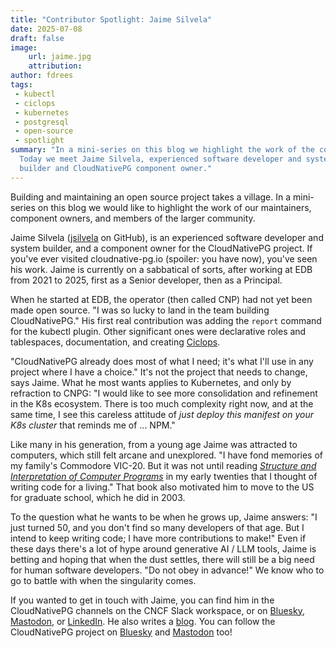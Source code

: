 ```yaml
---
title: "Contributor Spotlight: Jaime Silvela"
date: 2025-07-08
draft: false
image:
    url: jaime.jpg
    attribution:
author: fdrees
tags:
 - kubectl
 - ciclops
 - kubernetes
 - postgresql
 - open-source
 - spotlight
summary: "In a mini-series on this blog we highlight the work of the community.
  Today we meet Jaime Silvela, experienced software developer and system 
  builder and CloudNativePG component owner." 
---
```


Building and maintaining an open source project takes a village. In a 
mini-series on this blog we would like to highlight the work of our
maintainers, component owners, and members of the larger community.


Jaime Silvela ([jsilvela](https://github.com/jsilvela) on GitHub), is an experienced software developer and 
system builder, and a component owner for the CloudNativePG project. If you've 
ever visited cloudnative-pg.io (spoiler: you have now), you've seen his work. 
Jaime is currently on a sabbatical of sorts, after working at EDB from 2021 to 
2025, first as a Senior developer, then as a Principal.

When he started at EDB, the operator (then called CNP) had not yet been made 
open source. "I was so lucky to land in the team building CloudNativePG." His 
first real contribution was adding the `report` command for the kubectl plugin. 
Other significant ones were declarative roles and tablespaces, documentation, 
and creating [Ciclops](https://cloudnative-pg.io/blog/introducing-ciclops/).

"CloudNativePG already does most of what I need; it's what I'll use in any 
project where I have a choice." It's not the project that needs to change, 
says Jaime. What he most wants applies to Kubernetes, and only by refraction 
to CNPG: "I would like to see more consolidation and refinement in the K8s 
ecosystem. There is too much complexity right now, and at the same time, I 
see this careless attitude of _just deploy this manifest on your K8s cluster_ 
that reminds me of ... NPM."

Like many in his generation, from a young age Jaime was attracted to computers, 
which still felt arcane and unexplored. "I have fond memories of my family's 
Commodore VIC-20. But it was not until reading [*Structure and Interpretation 
of Computer Programs*](https://mitp-content-server.mit.edu/books/content/sectbyfn/books_pres_0/6515/sicp.zip/index.html) in my early twenties that I thought of writing code for 
a living." That book also motivated him to move to the US for graduate school, 
which he did in 2003. 

To the question what he wants to be when he grows up, Jaime answers: "I just 
turned 50, and you don't find so many developers of that age. But I intend 
to keep writing code; I have more contributions to make!" Even if these days 
there's a lot of hype around generative AI / LLM tools, Jaime is betting and 
hoping that when the dust settles, there will still be a big need for human 
software developers. "Do not obey in advance!" We know who to go to battle 
with when the singularity comes.

If you wanted to get in touch with Jaime, you can find him in the 
CloudNativePG channels on the CNCF Slack workspace, or on [Bluesky](https://bsky.app/profile/jaimes.bsky.social), 
[Mastodon](https://mastodon.social/@jsilvela@mas.to), or [LinkedIn](https://www.linkedin.com/in/jaimesilvela/). He also writes a [blog](https://blog.silvela.org/). You can follow the CloudNativePG project on [Bluesky](https://cloudnativepg.bsky.social) and [Mastodon](https://mastodon.social/@CloudNativePG) too! 